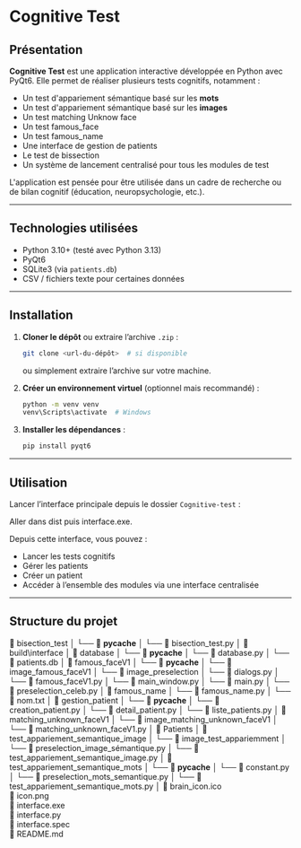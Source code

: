 # Cognitive Test

## Présentation

**Cognitive Test** est une application interactive développée en Python avec PyQt6. Elle permet de réaliser plusieurs tests cognitifs, notamment :
- Un test d'appariement sémantique basé sur les **mots**
- Un test d'appariement sémantique basé sur les **images**
- Un test matching Unknow face
- Un test famous_face
- Un test famous_name
- Une interface de gestion de patients
- Le test de bissection
- Un système de lancement centralisé pour tous les modules de test

L'application est pensée pour être utilisée dans un cadre de recherche ou de bilan cognitif (éducation, neuropsychologie, etc.).

---

## Technologies utilisées

- Python 3.10+ (testé avec Python 3.13)
- PyQt6
- SQLite3 (via `patients.db`)
- CSV / fichiers texte pour certaines données

---

## Installation

1. **Cloner le dépôt** ou extraire l’archive `.zip` :
    ```bash
    git clone <url-du-dépôt>  # si disponible
    ```
    ou simplement extraire l’archive sur votre machine.

2. **Créer un environnement virtuel** (optionnel mais recommandé) :
    ```bash
    python -m venv venv
    venv\Scripts\activate  # Windows
    ```

3. **Installer les dépendances** :
    ```bash
    pip install pyqt6
    ```

---

## Utilisation

Lancer l’interface principale depuis le dossier `Cognitive-test` :

Aller dans dist puis interface.exe.

Depuis cette interface, vous pouvez :
- Lancer les tests cognitifs
- Gérer les patients
- Créer un patient
- Accéder à l’ensemble des modules via une interface centralisée

---

## Structure du projet

📁 bisection_test
│   └── 📁 __pycache__
│   └── 📄 bisection_test.py
│
📁 build\interface
│
📁 database
│   └── 📁 __pycache__
│   └── 📄 database.py
│   └── 📄 patients.db
│
📁 famous_faceV1
│   └── 📁 __pycache__
│   └── 📁 image_famous_faceV1
│   └── 📁 image_preselection
│   └── 📄 dialogs.py
│   └── 📄 famous_faceV1.py
│   └── 📄 main_window.py
│   └── 📄 main.py
│   └── 📄 preselection_celeb.py
│
📁 famous_name
│   └── 📄 famous_name.py
│   └── 📄 nom.txt
│
📁 gestion_patient
│   └── 📁 __pycache__
│   └── 📄 creation_patient.py
│   └── 📄 detail_patient.py
│   └── 📄 liste_patients.py
│
📁 matching_unknown_faceV1
│   └── 📁 image_matching_unknown_faceV1
│   └── 📄 matching_unknown_faceV1.py
│
📁 Patients
│
📁 test_appariement_semantique_image
│   └── 📁 image_test_appariemment
│   └── 📄 preselection_image_sémantique.py
│   └── 📄 test_appariement_semantique_image.py
│
📁 test_appariement_semantique_mots
│   └── 📁 __pycache__
│   └── 📄 constant.py
│   └── 📄 preselection_mots_semantique.py
│   └── 📄 test_appariement_semantique_mots.py
│
📄 brain_icon.ico  
📄 icon.png  
📄 interface.exe  
📄 interface.py  
📄 interface.spec  
📄 README.md

